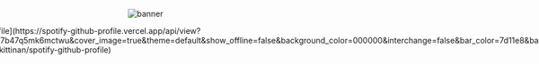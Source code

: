 ![banner](https://cloud-lv1si39p2-hack-club-bot.vercel.app/0creative-banner.png)

<div style="display: flex; justify-content: center; align-items: center;">
![spotify-github-profile](https://spotify-github-profile.vercel.app/api/view?uid=31x7pj57ad5xav7b47q5mk6mctwu&cover_image=true&theme=default&show_offline=false&background_color=000000&interchange=false&bar_color=7d11e8&bar_color_cover=true)](https://github.com/kittinan/spotify-github-profile)
</div>
